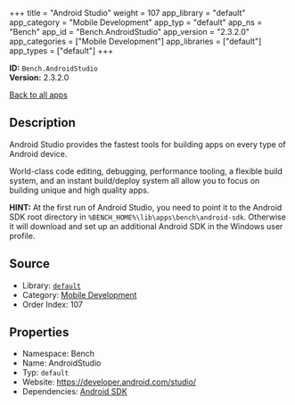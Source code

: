 ﻿+++
title = "Android Studio"
weight = 107
app_library = "default"
app_category = "Mobile Development"
app_typ = "default"
app_ns = "Bench"
app_id = "Bench.AndroidStudio"
app_version = "2.3.2.0"
app_categories = ["Mobile Development"]
app_libraries = ["default"]
app_types = ["default"]
+++

**ID:** `Bench.AndroidStudio`  
**Version:** 2.3.2.0  
<!--more-->

[Back to all apps](/apps/)

## Description
Android Studio provides the fastest tools for building apps on every type of Android device.

World-class code editing, debugging, performance tooling, a flexible build system, and an instant build/deploy system all allow you to focus on building unique and high quality apps.

**HINT:** At the first run of Android Studio, you need to point it to the
Android SDK root directory in `%BENCH_HOME%\lib\apps\bench\android-sdk`.
Otherwise it will download and set up an additional Android SDK in the Windows user profile.

## Source

* Library: [`default`](/app_libraries/default)
* Category: [Mobile Development](/app_categories/mobile-development)
* Order Index: 107

## Properties

* Namespace: Bench
* Name: AndroidStudio
* Typ: `default`
* Website: <https://developer.android.com/studio/>
* Dependencies: [Android SDK](/apps/Bench.AndroidSDK)

